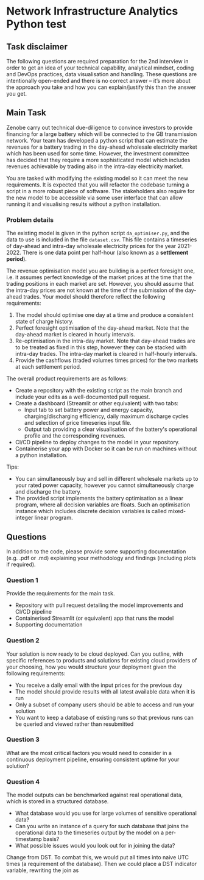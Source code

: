 # Network Infrastructure Analytics Python test

## Task disclaimer

The following questions are required preparation for the 2nd interview in order to get an idea of your technical capability, analytical mindset, coding and DevOps practices, data visualisation and handling. These questions are intentionally open-ended and there is no correct answer – it’s more about the approach you take and how you can explain/justify this than the answer you get.


## Main Task

Zenobe carry out technical due-diligence to convince investors to provide financing for a large battery which will be connected to the GB transmission network.
Your team has developed a python script that can estimate the revenues for a battery trading in the day-ahead wholesale electricity market which has been used for some time. However, the investment committee has decided that they require a more sophisticated model which includes revenues achievable by trading also in the intra-day electricity market.

You are tasked with modifying the existing model so it can meet the new requirements. It is expected that you will refactor the codebase turning a script in a more robust piece of software. The stakeholders also require for the new model to be accessible via some user interface that can allow running it and visualising results without a python installation.


### Problem details

The existing model is given in the python script `da_optimiser.py`, and the data to use is included in the file `dataset.csv`.
This file contains a timeseries of day-ahead and intra-day wholesale electricity prices for the year 2021-2022.
There is one data point per half-hour (also known as a __settlement period__).

The revenue optimisation model you are building is a perfect foresight one, i.e. it assumes perfect knowledge of the market prices at the time that the trading positions in each market are set. However, you should assume that the intra-day prices are not known at the time of the submission of the day-ahead trades. Your model should therefore reflect the following requirements:
1. The model should optimise one day at a time and produce a consistent state of charge history.
2. Perfect foresight optimisation of the day-ahead market. Note that the day-ahead market is cleared in hourly intervals.
3. Re-optimisation in the intra-day market. Note that day-ahead trades are to be treated as fixed in this step, however they can be stacked with intra-day trades. The intra-day market is cleared in half-hourly intervals.
4. Provide the cashflows (traded volumes times prices) for the two markets at each settlement period.

The overall product requirements are as follows:
* Create a repository with the existing script as the main branch and include your edits as a well-documented pull request.
* Create a dashboard (Streamlit or other equivalent) with two tabs:
  - Input tab to set battery power and energy capacity, charging/discharging efficiency, daily maximum discharge cycles and selection of price timeseries input file.
  - Output tab providing a clear visualisation of the battery's operational profile and the corresponding revenues. 
* CI/CD pipeline to deploy changes to the model in your repository.
* Containerise your app with Docker so it can be run on machines without a python installation.


Tips: 
* You can simultaneously buy and sell in different wholesale markets up to your rated power capacity, however you cannot simultaneously charge and discharge the battery.
* The provided script implements the battery optimisation as a linear program, where all decision variables are floats. Such an optimisation instance which includes discrete decision variables is called mixed-integer linear program.

## Questions

In addition to the code, please provide some supporting documentation (e.g. .pdf or .md) explaining your methodology and findings (including plots if required).

### Question 1

Provide the requirements for the main task.
* Repository with pull request detailing the model improvements and CI/CD pipeline
* Containerised Streamlit (or equivalent) app that runs the model
* Supporting documentation

### Question 2
Your solution is now ready to be cloud deployed. Can you outline, with specific references to products and solutions for existing cloud providers of your choosing, how you would structure your deployment given the following requirements:
* You receive a daily email with the input prices for the previous day
* The model should provide results with all latest available data when it is run
* Only a subset of company users should be able to access and run your solution
* You want to keep a database of existing runs so that previous runs can be queried and viewed rather than resubmitted

### Question 3
What are the most critical factors you would need to consider in a continuous deployment pipeline, ensuring consistent uptime for your solution?

### Question 4

The model outputs can be benchmarked against real operational data, which is stored in a structured database. 

* What database would you use for large volumes of sensitive operational data?
* Can you write an instance of a query for such database that joins the operational data to the timeseries output by the model on a per-timestamp basis?
* What possible issues would you look out for in joining the data?

Change from DST. To combat this, we would put all times into naive UTC times (a requirement of the database). Then we could place a DST indicator variable, rewriting the join as 
